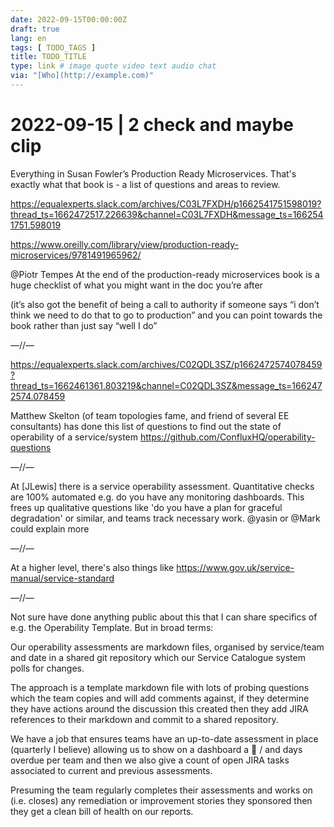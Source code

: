 ```yaml
---
date: 2022-09-15T00:00:00Z
draft: true
lang: en
tags: [ TODO_TAGS ]
title: TODO_TITLE
type: link # image quote video text audio chat
via: "[Who](http://example.com)"
---
```



# 2022-09-15 | 2 check and maybe clip

Everything in Susan Fowler’s Production Ready Microservices. That's exactly what that book is - a list of questions and areas to review.  

https://equalexperts.slack.com/archives/C03L7FXDH/p1662541751598019?thread_ts=1662472517.226639&channel=C03L7FXDH&message_ts=1662541751.598019

https://www.oreilly.com/library/view/production-ready-microservices/9781491965962/

@Piotr Tempes At the end of the production-ready microservices book is a huge checklist of what you might want in the doc you’re after

(it’s also got the benefit of being a call to authority if someone says “i don’t think we need to do that to go to production” and you can point towards the book rather than just say “well I do”

—//—

https://equalexperts.slack.com/archives/C02QDL3SZ/p1662472574078459?thread_ts=1662461361.803219&channel=C02QDL3SZ&message_ts=1662472574.078459

Matthew Skelton (of team topologies fame, and friend of several EE consultants) has done this list of questions to find out the state of operability of a service/system
https://github.com/ConfluxHQ/operability-questions

—//—

At [JLewis] there is a service operability assessment. Quantitative checks are 100% automated e.g. do you have any monitoring dashboards. This frees up qualitative questions like 'do you have a plan for graceful degradation' or similar, and teams track necessary work. @yasin or @Mark could explain more

—//—

At a higher level, there's also things like https://www.gov.uk/service-manual/service-standard

—//—

Not sure  have done anything public about this that I can share specifics of e.g. the Operability Template. But in broad terms:

Our operability assessments are markdown files, organised by service/team and date in a shared git repository which our Service Catalogue system polls for changes.

The approach is a template markdown file with lots of probing questions which the team copies and will add comments against, if they determine they have actions around the discussion this created then they add JIRA references to their markdown and commit to a shared repository.

We have a job that ensures teams have an up-to-date assessment in place (quarterly I believe) allowing us to show on a dashboard a 🔴 / and days overdue per team and then we also give a count of open JIRA tasks associated to current and previous assessments.

Presuming the team regularly completes their assessments and works on (i.e. closes) any remediation or improvement stories they sponsored then they get a clean bill of health on our reports.

